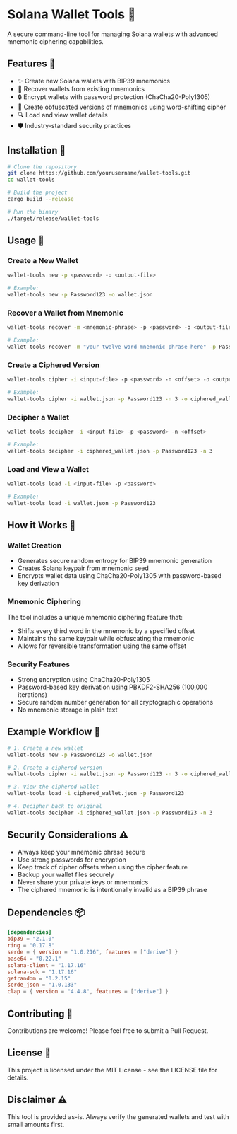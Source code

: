 # Solana Wallet Tools 🔐

A secure command-line tool for managing Solana wallets with advanced mnemonic ciphering capabilities.

## Features 🌟

- ✨ Create new Solana wallets with BIP39 mnemonics
- 🔄 Recover wallets from existing mnemonics
- 🔒 Encrypt wallets with password protection (ChaCha20-Poly1305)
- 🎯 Create obfuscated versions of mnemonics using word-shifting cipher
- 🔍 Load and view wallet details
- 🛡️ Industry-standard security practices

## Installation 🚀

```bash
# Clone the repository
git clone https://github.com/yourusername/wallet-tools.git
cd wallet-tools

# Build the project
cargo build --release

# Run the binary
./target/release/wallet-tools
```

## Usage 📝

### Create a New Wallet

```bash
wallet-tools new -p <password> -o <output-file>

# Example:
wallet-tools new -p Password123 -o wallet.json
```

### Recover a Wallet from Mnemonic

```bash
wallet-tools recover -m <mnemonic-phrase> -p <password> -o <output-file>

# Example:
wallet-tools recover -m "your twelve word mnemonic phrase here" -p Password123 -o recovered_wallet.json
```

### Create a Ciphered Version

```bash
wallet-tools cipher -i <input-file> -p <password> -n <offset> -o <output-file>

# Example:
wallet-tools cipher -i wallet.json -p Password123 -n 3 -o ciphered_wallet.json
```

### Decipher a Wallet

```bash
wallet-tools decipher -i <input-file> -p <password> -n <offset>

# Example:
wallet-tools decipher -i ciphered_wallet.json -p Password123 -n 3
```

### Load and View a Wallet

```bash
wallet-tools load -i <input-file> -p <password>

# Example:
wallet-tools load -i wallet.json -p Password123
```

## How it Works 🔧

### Wallet Creation

- Generates secure random entropy for BIP39 mnemonic generation
- Creates Solana keypair from mnemonic seed
- Encrypts wallet data using ChaCha20-Poly1305 with password-based key derivation

### Mnemonic Ciphering

The tool includes a unique mnemonic ciphering feature that:

- Shifts every third word in the mnemonic by a specified offset
- Maintains the same keypair while obfuscating the mnemonic
- Allows for reversible transformation using the same offset

### Security Features

- Strong encryption using ChaCha20-Poly1305
- Password-based key derivation using PBKDF2-SHA256 (100,000 iterations)
- Secure random number generation for all cryptographic operations
- No mnemonic storage in plain text

## Example Workflow 🔄

```bash
# 1. Create a new wallet
wallet-tools new -p Password123 -o wallet.json

# 2. Create a ciphered version
wallet-tools cipher -i wallet.json -p Password123 -n 3 -o ciphered_wallet.json

# 3. View the ciphered wallet
wallet-tools load -i ciphered_wallet.json -p Password123

# 4. Decipher back to original
wallet-tools decipher -i ciphered_wallet.json -p Password123 -n 3
```

## Security Considerations ⚠️

- Always keep your mnemonic phrase secure
- Use strong passwords for encryption
- Keep track of cipher offsets when using the cipher feature
- Backup your wallet files securely
- Never share your private keys or mnemonics
- The ciphered mnemonic is intentionally invalid as a BIP39 phrase

## Dependencies 📦

```toml
[dependencies]
bip39 = "2.1.0"
ring = "0.17.8"
serde = { version = "1.0.216", features = ["derive"] }
base64 = "0.22.1"
solana-client = "1.17.16"
solana-sdk = "1.17.16"
getrandom = "0.2.15"
serde_json = "1.0.133"
clap = { version = "4.4.8", features = ["derive"] }
```

## Contributing 🤝

Contributions are welcome! Please feel free to submit a Pull Request.

## License 📄

This project is licensed under the MIT License - see the LICENSE file for details.

## Disclaimer ⚠️

This tool is provided as-is. Always verify the generated wallets and test with small amounts first.
